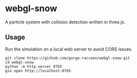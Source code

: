 # webgl-snow
A particle system with collision detection written in three.js.

## Usage

Run the simulation on a local web server to avoid CORS issues.

```console
git clone https://github.com/gorge-raccoon/webgl-snow.git
cd webgl-snow
python -m http.server 8765
gio open http://localhost:8765
```

